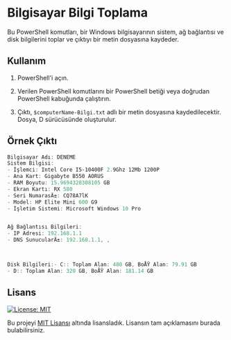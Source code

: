 # Bilgisayar Bilgi Toplama

Bu PowerShell komutları, bir Windows bilgisayarının sistem, ağ bağlantısı ve disk bilgilerini toplar ve çıktıyı bir metin dosyasına kaydeder.

## Kullanım

1. PowerShell'i açın.

2. Verilen PowerShell komutlarını bir PowerShell betiği veya doğrudan PowerShell kabuğunda çalıştırın.

3. Çıktı, `$computerName-Bilgi.txt` adlı bir metin dosyasına kaydedilecektir. Dosya, D sürücüsünde oluşturulur.

## Örnek Çıktı

```powershell
Bilgisayar Adı: DENEME
Sistem Bilgisi:
- İşlemci: Intel Core I5-10400F 2.9Ghz 12Mb 1200P
- Ana Kart: Gigabyte B550 AORUS
- RAM Boyutu: 15.9694328308105 GB
- Ekran Kartı: RX 580 
- Seri NumarasÄ±: CQ78A7lK
- Model: HP Elite Mini 600 G9
- İşletim Sistemi: Microsoft Windows 10 Pro


Ağ Bağlantısı Bilgileri:
- IP Adresi: 192.168.1.1
- DNS SunucularÄ±: 192.168.1.1, , 



Disk Bilgileri:- C:: Toplam Alan: 480 GB, BoÅŸ Alan: 79.91 GB
- D:: Toplam Alan: 320 GB, BoÅŸ Alan: 181.14 GB
```

## Lisans

[![License: MIT](https://img.shields.io/badge/License-MIT-yellow.svg)](https://opensource.org/licenses/MIT)

Bu projeyi [MIT Lisansı](https://opensource.org/licenses/MIT) altında lisansladık. Lisansın tam açıklamasını burada bulabilirsiniz.

